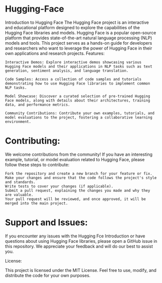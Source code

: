 # Hugging-Face

Introduction to Hugging Face
The Hugging Face project is an interactive and educational platform designed to explore the capabilities of the Hugging Face libraries and models.
Hugging Face is a popular open-source platform that provides state-of-the-art natural language processing (NLP) models and tools. 
This project serves as a hands-on guide for developers and researchers who want to leverage the power of Hugging Face in their own applications and research projects.
Features:

    Interactive Demos: Explore interactive demos showcasing various Hugging Face models and their applications in NLP tasks such as text generation, sentiment analysis, and language translation.

    Code Samples: Access a collection of code samples and tutorials demonstrating how to use Hugging Face libraries to implement common NLP tasks.

    Model Showcase: Discover a curated selection of pre-trained Hugging Face models, along with details about their architectures, training data, and performance metrics.

    Community Contributions: Contribute your own examples, tutorials, and model evaluations to the project, fostering a collaborative learning environment.

# Contributing:

We welcome contributions from the community! If you have an interesting example, tutorial, or model evaluation related to Hugging Face, please follow these steps to contribute:

    Fork the repository and create a new branch for your feature or fix.
    Make your changes and ensure that the code follows the project's style and standards.
    Write tests to cover your changes (if applicable).
    Submit a pull request, explaining the changes you made and why they are valuable.
    Your pull request will be reviewed, and once approved, it will be merged into the main project.

# Support and Issues:

If you encounter any issues with the Hugging Fce Introduction or have questions about using Hugging Face libraries, please open a GitHub issue in this repository. We appreciate your feedback and will do our best to assist you.

License:

This project is licensed under the MIT License. Feel free to use, modify, and distribute the code for your own purposes.
